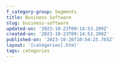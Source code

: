 ```yaml
---
f_category-group: Segments
title: Business Software
slug: business-software
updated-on: '2023-10-23T09:14:53.209Z'
created-on: '2023-10-23T09:14:53.209Z'
published-on: '2023-10-26T10:54:25.765Z'
layout: '[categories].html'
tags: categories
---
```



